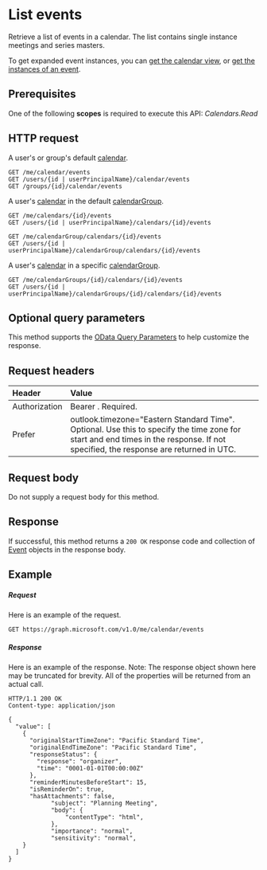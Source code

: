 # List events

Retrieve a list of events in a calendar.  The list contains single instance meetings and series masters.

To get expanded event instances, you can [get the calendar view](calendar_list_calendarview.md), or 
[get the instances of an event](event_list_instances.md).

## Prerequisites
One of the following **scopes** is required to execute this API:
*Calendars.Read*
## HTTP request
<!-- { "blockType": "ignored" } -->
A user's or group's default [calendar](../resources/calendar.md).
```http
GET /me/calendar/events
GET /users/{id | userPrincipalName}/calendar/events
GET /groups/{id}/calendar/events
```
A user's [calendar](../resources/calendar.md) in the default [calendarGroup](../resources/calendargroup.md).
```http
GET /me/calendars/{id}/events
GET /users/{id | userPrincipalName}/calendars/{id}/events

GET /me/calendarGroup/calendars/{id}/events
GET /users/{id | userPrincipalName}/calendarGroup/calendars/{id}/events
```
A user's [calendar](../resources/calendar.md) in a specific [calendarGroup](../resources/calendargroup.md).
```http
GET /me/calendarGroups/{id}/calendars/{id}/events
GET /users/{id | userPrincipalName}/calendarGroups/{id}/calendars/{id}/events
```
## Optional query parameters
This method supports the [OData Query Parameters](http://graph.microsoft.io/docs/overview/query_parameters) to help customize the response.
## Request headers
| Header       | Value |
|:---------------|:--------|
| Authorization  | Bearer <token>. Required.  |
| Prefer  | outlook.timezone="Eastern Standard Time". Optional. Use this to specify the time zone for start and end times in the response. If not specified, the response are returned in UTC. |

## Request body
Do not supply a request body for this method.
## Response
If successful, this method returns a `200 OK` response code and collection of [Event](../resources/event.md) objects in the response body.
## Example
##### Request
Here is an example of the request.
<!-- {
  "blockType": "request",
  "name": "get_events"
}-->
```http
GET https://graph.microsoft.com/v1.0/me/calendar/events
```
##### Response
Here is an example of the response. Note: The response object shown here may be truncated for brevity. All of the properties will be returned from an actual call.
<!-- {
  "blockType": "response",
  "truncated": true,
  "@odata.type": "microsoft.graph.event",
  "isCollection": true
} -->
```http
HTTP/1.1 200 OK
Content-type: application/json

{
  "value": [
    {
      "originalStartTimeZone": "Pacific Standard Time",
      "originalEndTimeZone": "Pacific Standard Time",
      "responseStatus": {
        "response": "organizer",
        "time": "0001-01-01T00:00:00Z"
      },
      "reminderMinutesBeforeStart": 15,
      "isReminderOn": true,
      "hasAttachments": false,
            "subject": "Planning Meeting",
            "body": {
                "contentType": "html",
            },
            "importance": "normal",
            "sensitivity": "normal",
    }
  ]
}
```

<!-- uuid: 8fcb5dbc-d5aa-4681-8e31-b001d5168d79
2015-10-25 14:57:30 UTC -->
<!-- {
  "type": "#page.annotation",
  "description": "List events",
  "keywords": "",
  "section": "documentation",
  "tocPath": ""
}-->
